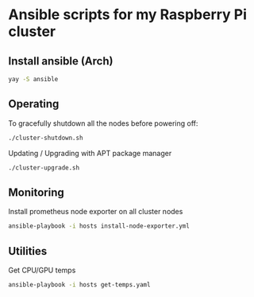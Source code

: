 # Ansible scripts for my Raspberry Pi cluster

## Install ansible (Arch)

```bash
yay -S ansible
```

## Operating

To gracefully shutdown all the nodes before powering off:

```bash
./cluster-shutdown.sh
```

Updating / Upgrading with APT package manager

```bash
./cluster-upgrade.sh
```

## Monitoring

Install prometheus node exporter on all cluster nodes

```bash
ansible-playbook -i hosts install-node-exporter.yml
```

## Utilities

Get CPU/GPU temps

```bash
ansible-playbook -i hosts get-temps.yaml
```

